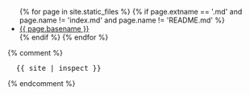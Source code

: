 <ul>
  {% for page in site.static_files %}
    {% if page.extname == '.md' and page.name != 'index.md' and page.name != 'README.md' %}
      <li><a href="{{ page.path | remove_first: '/' | remove_last: '.md' }}">{{ page.basename }}</a></li>
    {% endif %}
  {% endfor %}
</ul>

{% comment %}
<pre>
  {{ site | inspect }}
</pre>
{% endcomment %}
